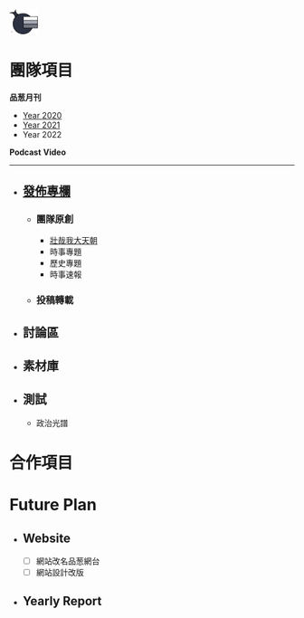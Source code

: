 <img src="Logo.png" width=10%>

# 團隊項目
**品葱月刊**
- [Year 2020](https://github.com/PincongGroup/Project-PincongMediaPlatform/releases/tag/Pincong)
- [Year 2021]()
- Year 2022

**Podcast**
**Video**

***

- ## [發佈專欄](/Release)
  - ### 團隊原創
    - [壯哉我大天朝](/Release/專題/壯哉我大天朝)
    - 時事專題
    - 歷史專題
    - 時事速報
  - ### 投稿轉載

- ## 討論區
- ## 素材庫
- ## 測試
  - 政治光譜
  
# 合作項目

# Future Plan
- ## Website
  - [ ] 網站改名品葱網台
  - [ ] 網站設計改版
  
- ## Yearly Report
